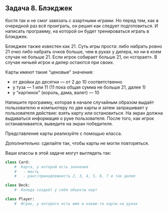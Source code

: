 ## Задача 8. Блэкджек
Костя так и не смог завязать с азартными играми. Но перед тем, как в очередной раз всё проиграть, он решил как следует подготовиться. И написать программу, на которой он будет тренироваться играть в Блэкджек.

Блэкджек также известен как 21. Суть игры проста: либо набрать ровно 21 очко либо набрать очков больше, чем в руках у дилера, но ни в коем случае не больше 21. Если игрок собирает больше 21, он «сгорает». В случае ничьей игрок и дилер остаются при своих.

Карты имеют такие “ценовые” значения:
- от двойки до десятки — от 2 до 10 соответственно
- у туза — 1 или 11 (11 пока общая сумма не больше 21, далее 1)
- у “картинок” (король, дама, валет) — 10

Напишите программу, которая в начале случайным образом выдаёт пользователю и компьютеру по две карты и затем запрашивает у пользователя действие: взять карту или остановиться. На экран должна выдаваться информация о руке пользователя. После того, как игрок останавливается, выведите на экран победителя.

Представление карты реализуйте с помощью класса.

Дополнительно: сделайте так, чтобы карты не могли повторяться.

Ваши классы в этой задаче могут выглядеть так:
````python
class Card:
    #  Карта, у которой есть значения
    #   - масть
    #   - ранг/принадлежность 2, 3, 4, 5, 6, 7 и так далее

class Deck:
    #  Колода создаёт у себя объекты карт

class Player:
    #  Игрок, у которого есть имя и какие-то карты на руках
````
